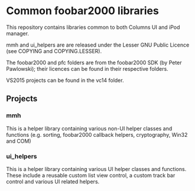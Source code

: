 # Common foobar2000 libraries

This repository contains libraries common to both Columns UI and iPod manager.

mmh and ui_helpers are are released under the Lesser GNU Public Licence (see COPYING and COPYING.LESSER).

The foobar2000 and pfc folders are from the foobar2000 SDK (by Peter Pawlowski); their licences can be found in their respective folders.

VS2015 projects can be found in the vc14 folder.

## Projects

### mmh

This is a helper library containing various non-UI helper classes and functions (e.g. sorting, foobar2000 callback helpers, cryptography, Win32 and COM)

### ui_helpers

This is a helper library containing various UI helper classes and functions. These include a reusable custom list view control, a custom track bar control and various UI related helpers. 
